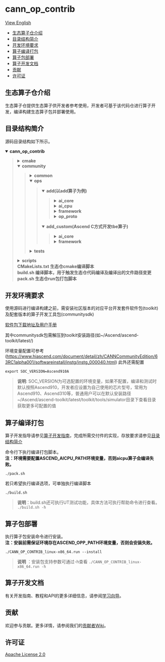 # cann_op_contrib

[View English](./README.md)

<!-- TOC -->

- [生态算子仓介绍](#生态算子仓介绍)
- [目录结构简介](#目录结构简介)
- [开发环境要求](#开发环境要求)
- [算子编译打包](#算子编译打包)
- [算子包部署](#算子包部署)
- [算子开发文档](#算子开发文档)
- [贡献](#贡献)
- [许可证](#许可证)


<!-- /TOC -->
## 生态算子仓介绍
生态算子仓提供生态算子供开发者参考使用，开发者可基于该代码仓进行算子开发，编译构建生态算子包并部署使用。

## 目录结构简介
源码目录结构如下所示。
<details open><summary><b> cann_op_contrib</b></summary><blockquote>
<details><summary><b> cmake</b></summary><blockquote>
<details><summary><b> external</b></summary><blockquote>
<b>存放依赖的第三方库编译文件</b><br>
</blockquote></details>
<details><summary><b> util</b></summary><blockquote>
<b>存放工具类编译文件</b><br>
</blockquote></details>
<b>dependencies.cmake</b><br>
</blockquote></details>
<details open><summary><b> community</b></summary><blockquote>
<details><summary><b> common</b></summary><blockquote>
<details><summary><b> inc</b></summary><blockquote>
<b>主要存放算子原型工具类头文件</b><br>
</blockquote></details>
<details><summary><b> src</b></summary><blockquote>
<b>主要存放算子原型工具类实现</b><br>
</blockquote></details>
<details><summary><b> utils</b></summary><blockquote>
<b>主要存放算子实现工具类</b><br>
</blockquote></details>
</blockquote></details>

<details open><summary><b> ops</b></summary><blockquote>
<details open><summary><b> add(以add算子为例)</b></summary><blockquote>
<details><summary><b> ai_core</b></summary><blockquote>
<details><summary><b> impl</b></summary><blockquote>
<b>add.py DSL/TIK方式算子实现代码</b><br>
</blockquote></details>
<details><summary><b> op_info_cfg</b></summary><blockquote>
<details><summary><b> ascend310</b></summary><blockquote>
<b>add.ini 算子信息配置文件</b><br>
</blockquote></details>
<details><summary><b> ascend310p</b></summary><blockquote>
<b>add.ini 算子信息配置文件</b><br>
</blockquote></details>
<details><summary><b> ascend910</b></summary><blockquote>
<b>add.ini 算子信息配置文件</b><br>
</blockquote></details>
<details><summary><b> ascend910b</b></summary><blockquote>
<b>add.ini 算子信息配置文件</b><br>
</blockquote></details>
</blockquote></details>

<details><summary><b> op_tiling</b></summary><blockquote>
<b>add_tiling.cc 算子tiling文件</b><br>
</blockquote></details>
</blockquote></details>
<details><summary><b> ai_cpu</b></summary><blockquote>
<details><summary><b> impl</b></summary><blockquote>
<b>add.cc  算子实现代码</b><br>
<b>add.h  算子实现头文件</b><br>
</blockquote></details>
<details><summary><b> op_info_cfg</b></summary><blockquote>
<b>add.ini 算子信息配置文件</b><br>
</blockquote></details>
</blockquote></details>
<details><summary><b> framework</b></summary><blockquote>
<details><summary><b> onnx</b></summary><blockquote>
<b>add_plugin.cc  算子适配onnx框架插件代码</b><br>
</blockquote></details>
<details><summary><b> tf</b></summary><blockquote>
<b>add_plugin.cc  算子适配tf框架插件代码</b><br>
</blockquote></details>
<details><summary><b> caffe</b></summary><blockquote>
<b>add_plugin.cc  算子适配caffe框架插件代码</b><br>
</blockquote></details>
</blockquote></details>
<details><summary><b> op_proto</b></summary><blockquote>

<details><summary><b> inc</b></summary><blockquote>
<b>add_op.h 算子原型IR注册文件</b><br>
</blockquote></details>

<b>add_proto.cc 算子原型实现文件</b><br>
</blockquote></details>
</blockquote></details>
<details open><summary><b> add_custom(Ascend C方式开发tbe算子)</b></summary><blockquote>
<details><summary><b> ai_core</b></summary><blockquote>
<details><summary><b> op_host</b></summary><blockquote>
<b>add_custom_tiling.h Tiling注册</b><br>
<b>add_custom.cpp Tiling实现及算子信息库配置和算子原型注册推导</b><br>
</blockquote></details>
<details><summary><b> op_kernel</b></summary><blockquote>
<b>add_custom.cpp 算子实现逻辑代码</b><br>
</blockquote></details>
</blockquote></details>
<details><summary><b> framework</b></summary><blockquote>
<details><summary><b> onnx</b></summary><blockquote>
<b>add_custom_plugin.cc  算子适配onnx框架插件代码</b><br>
</blockquote></details>
<details><summary><b> tf</b></summary><blockquote>
<b>add_custom_plugin.cc  算子适配tf框架插件代码</b><br>
</blockquote></details>
<details><summary><b> caffe</b></summary><blockquote>
<b>add_custom_plugin.cc  算子适配caffe框架插件代码</b><br>
</blockquote></details>
</blockquote></details>
</blockquote></details>
</blockquote></details>
<details><summary><b> tests</b></summary><blockquote>
<details><summary><b> add(以add算子为例)</b></summary><blockquote>
<details><summary><b> ut</b></summary><blockquote>
<details><summary><b> aicpu</b></summary><blockquote>
<b>test_add_gen_data.py 测试数据生成脚本，文件名需要以gen_data.py结尾</b><br>
<b>add_utest.cc AICPU算子实现UT</b><br>
</blockquote></details>
<details><summary><b> op_proto</b></summary><blockquote>
<b>test_add_proto.cc 算子原型UT</b><br>
</blockquote></details>
<details><summary><b> tbe</b></summary><blockquote>
<b>test_add_gen_data.py 测试数据生成脚本，文件名需要以gen_data.py结尾</b><br>
<b>test_add_impl.py DSL/TIK方式算子UT用例</b><br>
</blockquote></details>
<details><summary><b> ascendc</b></summary><blockquote>
<b>add_ascendc_gen_data.py 测试数据生成脚本，文件名需要以gen_data.py结尾</b><br>
<b>add_ascendc_ut.cc Ascend C方式算子实现代码的UT用例</b><br>
</blockquote></details>
<details><summary><b> tiling</b></summary><blockquote>
<b>add_tiling_ut.cc Tiling代码UT用例</b><br>
</blockquote></details>

</blockquote></details>
</blockquote></details>
</blockquote></details>
</blockquote></details>
<details><summary><b> scripts</b></summary><blockquote>
<b>ai_core_parse_ini.py  tbe算子信息配置解析脚本</b><br>
<b>CANN_OP_CONTRIB_install.sh  生态仓算子部署脚本</b><br>
<b>gen_ops_filter.sh  Ascend C方式开发算子时，算子信息库文件生成脚本</b><br>
<b>gen_test_data.py  UT测试数据生成脚本</b><br>
<b>gen_ascendc_code.py  Ascend C算子实现代码生成对应python文件脚本</b><br>
<b>install_run.sh  生态仓run包安装脚本</b><br>
<b>parse_ini.py  aicpu算子信息配置解析脚本</b><br>
<b>run_aicpu_ut.sh  aicpu算子实现UT测试脚本</b><br>
<b>run_op_proto_ut.sh  算子原型UT测试脚本</b><br>
<b>run_tbe_ut_all.py  DSL/TIK方式开发的tbe算子UT测试脚本</b><br>
<b>run_ascendc_ut.sh  Ascend C方式开发的tbe算子UT测试脚本</b><br>
<b>run_tiling_ut.sh  Tiling代码UT测试脚本</b><br>

</blockquote></details>
<b>CMakeLists.txt 生态仓cmake编译脚本</b><br>
<b>build.sh 编译脚本，用于触发生态仓代码编译及编译出的文件路径变更</b><br>
<b>pack.sh 生态仓run包打包脚本</b><br>
</blockquote></details>
</blockquote></details>

## 开发环境要求
使用源码进行编译构建之前，需安装社区版本的对应平台开发套件软件包(toolkit)及配套版本的算子开发工具包(communitysdk)

[软件包下载地址及用户手册](https://www.hiascend.com/software/cann/community)

其中communitysdk包需解压到toolkit安装路径(如~/Ascend/ascend-toolkit/latest/)

环境变量配置可参考(https://www.hiascend.com/document/detail/zh/CANNCommunityEdition/63RC1alpha001/softwareinstall/instg/instg_000040.html)
此外还需配置

```
export SOC_VERSION=Ascend910A
```
> **说明**: SOC_VERSION为可选配置的环境变量，如果不配置，编译和测试时默认按照Ascend910，开发者应设置为自己使用的芯片型号，常用为Ascend910、Ascend310等，普通用户可以在默认安装路径~/Ascend/ascend-toolkit/latest/toolkit/tools/simulator目录下查看目录获取更多可配置的值


## 算子编译打包
算子开发指导请参见[算子开发指南](#https://www.hiascend.com/document/detail/zh/CANNCommunityEdition/63RC1alpha001/operatordevelopment/opdevg/atlasopdev_10_0001.html)，完成所需交付件的实现，存放要求请参见[目录结构简介](#目录结构简介)

命令行下执行编译打包脚本。       
**注：环境需要配置ASCEND_AICPU_PATH环境变量，否则aicpu算子会编译失败。**
```
./pack.sh
```

若只希望执行编译选项，可单独执行编译脚本
```
./build.sh
```
> **说明**：build.sh还可执行UT测试功能，具体方法可执行帮助命令进行查看。
    ```
    ./build.sh -h
    ```

## 算子包部署
执行算子包安装命令进行安装。   
**注：安装前需保证环境存在ASCEND_OPP_PATH环境变量，否则会安装失败。**
```
./CANN_OP_CONTRIB_linux-x86_64.run --install
```
> **说明** ：安装包支持参数可通过-h查看
    ```
    ./CANN_OP_CONTRIB_linux-x86_64.run -h
    ```
## 算子开发文档
有关开发指南、教程和API的更多详细信息，请参阅[学习向导](#https://www.hiascend.com/document/detail/zh/CANNCommunityEdition/63RC1alpha001/operatordevelopment/opdevg/atlasopdev_10_0001.html)。

## 贡献
欢迎参与贡献。更多详情，请参阅我们的[贡献者Wiki](#https://gitee.com/ascend/cann_op_contrib/blob/master/CONTRIBUTING_CN.md)。

## 许可证
[Apache License 2.0](https://gitee.com/ascend/cann_op_contrib/blob/master/LICENSE)

